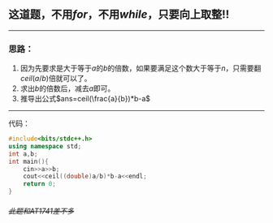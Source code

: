 ## 这道题，不用$for$，不用$while$，只要向上取整!!

------------
### 思路：
1. 因为先要求是大于等于$a$的$b$的倍数，如果要满足这个数大于等于$n$，只需要翻$ceil(a/b)$倍就可以了。
2. 求出$b$的倍数后，减去$a$即可。
3. 推导出公式$ans=ceil(\frac{a}{b})*b-a$
------------
代码：
```cpp
#include<bits/stdc++.h>
using namespace std;
int a,b;
int main(){
	cin>>a>>b;
	cout<<ceil((double)a/b)*b-a<<endl;
	return 0;
}
```
###### ~~此题和AT1741差不多~~